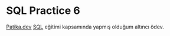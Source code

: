 # SQL Practice 6
[Patika.dev](https://www.patika.dev) [SQL](https://app.patika.dev/courses/sql) eğitimi kapsamında yapmış olduğum altıncı ödev.
